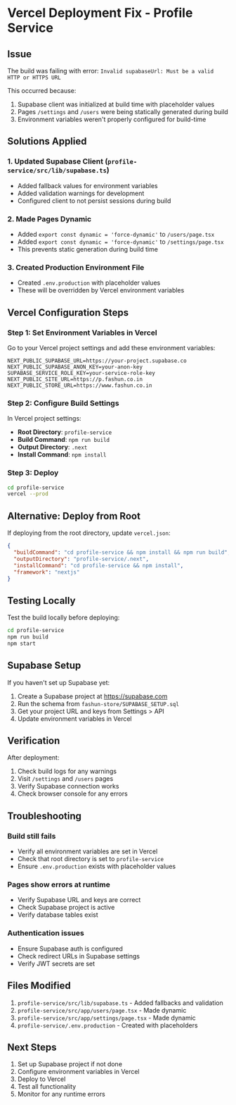 # Vercel Deployment Fix - Profile Service

## Issue
The build was failing with error: `Invalid supabaseUrl: Must be a valid HTTP or HTTPS URL`

This occurred because:
1. Supabase client was initialized at build time with placeholder values
2. Pages `/settings` and `/users` were being statically generated during build
3. Environment variables weren't properly configured for build-time

## Solutions Applied

### 1. Updated Supabase Client (`profile-service/src/lib/supabase.ts`)
- Added fallback values for environment variables
- Added validation warnings for development
- Configured client to not persist sessions during build

### 2. Made Pages Dynamic
- Added `export const dynamic = 'force-dynamic'` to `/users/page.tsx`
- Added `export const dynamic = 'force-dynamic'` to `/settings/page.tsx`
- This prevents static generation during build time

### 3. Created Production Environment File
- Created `.env.production` with placeholder values
- These will be overridden by Vercel environment variables

## Vercel Configuration Steps

### Step 1: Set Environment Variables in Vercel
Go to your Vercel project settings and add these environment variables:

```
NEXT_PUBLIC_SUPABASE_URL=https://your-project.supabase.co
NEXT_PUBLIC_SUPABASE_ANON_KEY=your-anon-key
SUPABASE_SERVICE_ROLE_KEY=your-service-role-key
NEXT_PUBLIC_SITE_URL=https://p.fashun.co.in
NEXT_PUBLIC_STORE_URL=https://www.fashun.co.in
```

### Step 2: Configure Build Settings
In Vercel project settings:
- **Root Directory**: `profile-service`
- **Build Command**: `npm run build`
- **Output Directory**: `.next`
- **Install Command**: `npm install`

### Step 3: Deploy
```bash
cd profile-service
vercel --prod
```

## Alternative: Deploy from Root

If deploying from the root directory, update `vercel.json`:

```json
{
  "buildCommand": "cd profile-service && npm install && npm run build",
  "outputDirectory": "profile-service/.next",
  "installCommand": "cd profile-service && npm install",
  "framework": "nextjs"
}
```

## Testing Locally

Test the build locally before deploying:

```bash
cd profile-service
npm run build
npm start
```

## Supabase Setup

If you haven't set up Supabase yet:

1. Create a Supabase project at https://supabase.com
2. Run the schema from `fashun-store/SUPABASE_SETUP.sql`
3. Get your project URL and keys from Settings > API
4. Update environment variables in Vercel

## Verification

After deployment:
1. Check build logs for any warnings
2. Visit `/settings` and `/users` pages
3. Verify Supabase connection works
4. Check browser console for any errors

## Troubleshooting

### Build still fails
- Verify all environment variables are set in Vercel
- Check that root directory is set to `profile-service`
- Ensure `.env.production` exists with placeholder values

### Pages show errors at runtime
- Verify Supabase URL and keys are correct
- Check Supabase project is active
- Verify database tables exist

### Authentication issues
- Ensure Supabase auth is configured
- Check redirect URLs in Supabase settings
- Verify JWT secrets are set

## Files Modified

1. `profile-service/src/lib/supabase.ts` - Added fallbacks and validation
2. `profile-service/src/app/users/page.tsx` - Made dynamic
3. `profile-service/src/app/settings/page.tsx` - Made dynamic
4. `profile-service/.env.production` - Created with placeholders

## Next Steps

1. Set up Supabase project if not done
2. Configure environment variables in Vercel
3. Deploy to Vercel
4. Test all functionality
5. Monitor for any runtime errors
